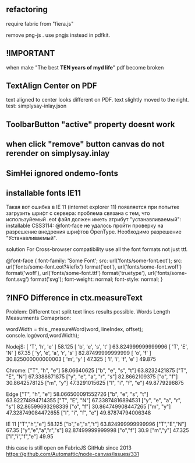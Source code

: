 ## refactoring

require fabric from "fiera.js"

remove png-js . use pngjs instead in pdfkit.



!IMPORTANT
---
when make "The best **TEN years of myd life**" pdf become broken
 
TextAlign Center on PDF
---
 
text aligned to center looks different on PDF. text slightly moved to the right.
test: simplysay-inlay.json
 
 
ToolbarButton "active" property doesnt work
---
 
when click "remove" button canvas do not rerender on simplysay.inlay
---

SimHei ignored ondemo-fonts
---



installable fonts IE11
---

Такая вот ошибка в IE 11 (internet explorer 11) появляется при попытке загрузить шрифт с сервера:
проблема связана с тем, что используйемый .eot файл должен иметь атрибут "устанавливаемый":
installable
CSS3114: @font-face не удалось пройти проверку на разрешение внедрения шрифтов OpenType. Необходимо разрешение "Устанавливаемый".

solution
For Cross-browser compatibility use all the font formats not just ttf.

@font-face {
    font-family: 'Some Font';
    src: url('fonts/some-font.eot');
    src: url('fonts/some-font.eot?#iefix') format('eot'),
         url('fonts/some-font.woff') format('woff'),
         url('fonts/some-font.ttf') format('truetype'),
         url('fonts/some-font.svg') format('svg');
    font-weight: normal;
    font-style: normal;
}





?INFO Difference in ctx.measureText
---
Problem: Different text split text lines results possible.
Words Length Measurments Comaprison:

wordWidth = this._measureWord(word, lineIndex, offset);
console.log(word,wordWidth);

NodejS:
[ 'T', 'h', 'e' ] 58.125
[ 'b', 'e', 's', 't' ] 63.824999999999996
[ 'T', 'E', 'N' ] 67.35
[ 'y', 'e', 'a', 'r', 's' ] 82.87499999999999
[ 'o', 'f' ] 30.825000000000003
[ 'm', 'y' ] 47.325
[ 'l', 'i', 'f', 'e' ] 49.875

Chrome:
["T", "h", "e"] 58.06640625
["b", "e", "s", "t"] 63.8232421875
["T", "E", "N"] 67.3388671875
["y", "e", "a", "r", "s"] 82.8662109375
["o", "f"] 30.8642578125
["m", "y"] 47.3291015625
["l", "i", "f", "e"] 49.8779296875


Edge
["T", "h", "e"] 58.066500091552726
["b", "e", "s", "t"] 63.82274894714355
["T", "E", "N"]  67.33874816894531
["y", "e", "a", "r", "s"] 82.86599693298339
["o", "f"] 30.864749908447265
["m", "y"]  47.328749084472655
["l", "i", "f", "e"]  49.87874794006348

IE 11
["T","h","e"] 58.125
["b","e","s","t"] 63.824999999999996
["T","E","N"] 67.35
["y","e","a","r","s"] 82.87499999999998
["o","f"] 30.9
["m","y"] 47.325
["l","i","f","e"] 49.95


this case is still open on FabricJS GitHub since 2013
https://github.com/Automattic/node-canvas/issues/331







